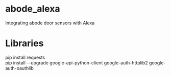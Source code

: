 # abode_alexa
Integrating abode door sensors with Alexa

# Libraries
pip install requests  
pip install --upgrade google-api-python-client google-auth-httplib2 google-auth-oauthlib  
